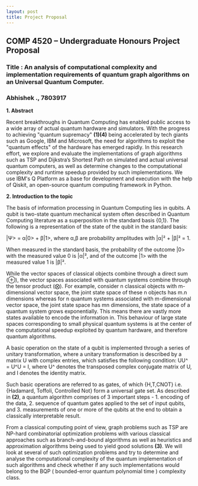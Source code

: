 ```yaml
---
layout: post
title: Project Proposal
---
```

## COMP 4520 – Undergraduate Honours Project Proposal

### Title : An analysis of computational complexity and implementation requirements of quantum graph algorithms on an Universal Quantum Computer.
### Abhishek ., 7803917

**1. Abstract**

Recent breakthroughs in Quantum Computing has enabled public access to a wide array of actual quantum hardware and simulators. With the progress to achieving "quantum supremacy" **(1)(4)** being accelerated by tech giants such as Google, IBM and Microsoft, the need for algorithms to exploit the "quantum effects" of the hardware has emerged rapidly. In this research effort, we explore and evaluate the implementations of graph algorithms such as TSP and Dijkstra’s Shortest Path on simulated and actual universal quantum computers, as well as determine changes to the computational complexity and runtime speedup provided by such implementations. We use IBM's Q Platform as a base for development and execution with the help of Qiskit, an open-source quantum computing framework in Python. 


**2. Introduction to the topic**

The basis of information processing in Quantum Computing lies in qubits. A qubit is two-state quantum mechanical system often described in Quantum Computing literature as a superposition in the standard basis {0,1}. The following is a representation of the state of the qubit in the standard basis:


|Ψ> = α|0> + β|1>,
where α,β are probability amplitudes with |α|² + |β|² = 1.


When measured in the standard basis, the probability of the outcome |0> with the measured value 0 is |α|², and of the outcome |1> with the measured value 1 is |β|².

While the vector spaces of classical objects combine through a direct sum (⊕), the vector spaces associated with quantum systems combine through the tensor product (⨂). For example, consider n classical objects with m-dimensional vector space, the joint state space of these n objects has m.n dimensions whereas for n quantum systems associated with m-dimensional vector space, the joint state space has mn dimensions, the state space of a quantum system grows exponentially. This means there are vastly more states available to encode the information in. This behaviour of large state spaces corresponding to small physical quantum systems is at the center of the computational speedup exploited by quantum hardware, and therefore quantum algorithms.

A basic operation on the state of a qubit is implemented through a series of unitary transformation, where a unitary transformation is described by a matrix U with complex entries, which satisfies the following condition:
UU^ = U^U = I, where U^ denotes the transposed complex conjugate matrix of U, and I denotes the identity matrix.

Such basic operations are referred to as gates, of which {H,T,CNOT} i.e. {Hadamard, Toffoli, Controlled Not} form a universal gate set.
As described in **(2)**, a quantum algorithm comprises of 3 important steps - 1. encoding of the data, 2. sequence of quantum gates applied to the set of input qubits, and 3. measurements of one or more of the qubits at the end to obtain a classically interpretable result.

From a classical computing point of view,  graph problems such as TSP are NP-hard combinatorial optimization problems with various classical approaches such as branch-and-bound algorithms as well as heuristics and approximation algorithms being used to yield good solutions **(3)**. We will look at several of such optimization problems and try to determine and analyse the  computational complexity of the quantum implementation of such algorithms and check whether if any such implementations would belong to the BQP ( bounded-error quantum polynomial time ) complexity class.



